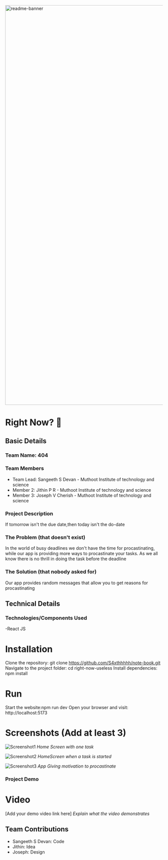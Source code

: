 <img width="1280" alt="readme-banner" src="https://github.com/user-attachments/assets/35332e92-44cb-425b-9dff-27bcf1023c6c">

# Right Now? 🎯

## Basic Details
### Team Name: 404


### Team Members
- Team Lead: Sangeeth S Devan - Muthoot Institute of technology and science
- Member 2: Jithin P R - Muthoot Institute of technology and science
- Member 3: Joseph V Cherish - Muthoot Institute of technology and science

### Project Description
If tomorrow isn't the due date,then today isn't the do-date

### The Problem (that doesn't exist)
In the world of busy deadlines we don't have the time for procastinating, while our app is providing more ways to procastinate your tasks. As we all know there is no thrill in doing the task before the deadline

### The Solution (that nobody asked for)
Our app provides random messages that allow you to get reasons for procastinating

## Technical Details
### Technologies/Components Used
  -React JS
  
# Installation
Clone the repository: git clone https://github.com/S4xthhhhh/note-book.git
Navigate to the project folder: cd right-now-useless
Install dependencies: npm install
# Run
Start the website:npm run dev
Open your browser and visit: http://localhost:5173

# Screenshots (Add at least 3)
![Screenshot1](https://drive.google.com/uc?export=view&id=1Pcgt3FqmUJ7jOdAPkYGprtxp0UZRiPfB)
*Home Screen with one task*

![Screenshot2](https://drive.google.com/uc?export=view&id=1YI-qnv73LquUWxrzUAb1ZCaRv_fij0iZ)
*HomeScreen when a task is started*

![Screenshot3](https://drive.google.com/uc?export=view&id=1NALpbFkSe_bW4y1_xUArp-jfbhUkiicr)
*App Giving motivation to procastinate*


### Project Demo
# Video
[Add your demo video link here]
*Explain what the video demonstrates*

## Team Contributions
- Sangeeth S Devan: Code
- Jithin: Idea
- Joseph: Design




